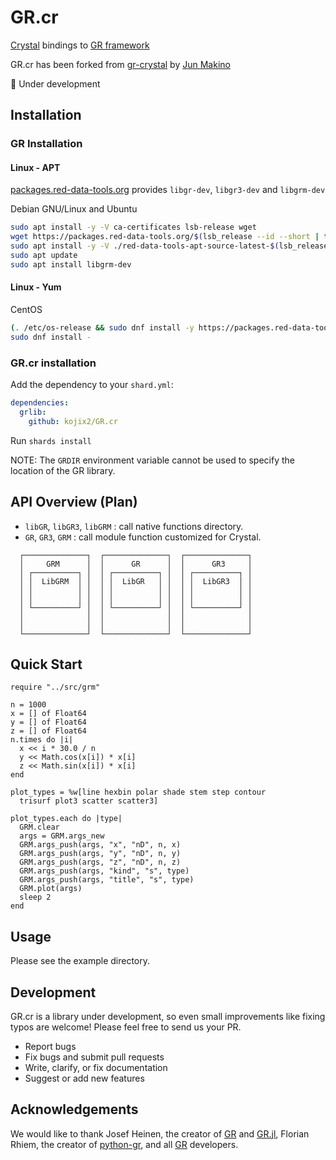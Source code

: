 # GR.cr

[Crystal](https://github.com/crystal-lang/crystal) bindings to [GR framework](https://github.com/sciapp/gr)

GR.cr has been forked from [gr-crystal](https://github.com/jmakino/gr-crystal) by [Jun Makino](https://github.com/jmakino)

:construction: Under development


## Installation

### GR Installation

#### Linux - APT

[packages.red-data-tools.org](https://github.com/red-data-tools/packages.red-data-tools.org) provides `libgr-dev`, `libgr3-dev` and `libgrm-dev`

Debian GNU/Linux and Ubuntu 

```sh
sudo apt install -y -V ca-certificates lsb-release wget
wget https://packages.red-data-tools.org/$(lsb_release --id --short | tr 'A-Z' 'a-z')/red-data-tools-apt-source-latest-$(lsb_release --codename --short).deb
sudo apt install -y -V ./red-data-tools-apt-source-latest-$(lsb_release --codename --short).deb
sudo apt update
sudo apt install libgrm-dev
```

#### Linux - Yum

CentOS

```sh
(. /etc/os-release && sudo dnf install -y https://packages.red-data-tools.org/centos/${VERSION_ID}/red-data-tools-release-latest.noarch.rpm)
sudo dnf install -
```

### GR.cr installation

Add the dependency to your `shard.yml`:

```yaml
dependencies:
  grlib:
    github: kojix2/GR.cr
```

Run `shards install`

NOTE: The `GRDIR` environment variable cannot be used to specify the location of the GR library. 

## API Overview (Plan)

* `libGR`, `libGR3`, `libGRM` : call native functions directory.
* `GR`, `GR3`, `GRM` : call module function customized for Crystal.

```
  ┌──────────────┐  ┌──────────────┐  ┌──────────────┐
  │     GRM      │  │      GR      │  │      GR3     │
  │ ┌──────────┐ │  │ ┌──────────┐ │  │ ┌──────────┐ │
  │ │  LibGRM  │ │  │ │  LibGR   │ │  │ │  LibGR3  │ │
  │ │          │ │  │ │          │ │  │ │          │ │
  │ │          │ │  │ │          │ │  │ │          │ │
  │ └──────────┘ │  │ └──────────┘ │  │ └──────────┘ │
  │              │  │              │  │              │
  │              │  │              │  │              │
  └──────────────┘  └──────────────┘  └──────────────┘
```

## Quick Start

```crystal
require "../src/grm"

n = 1000
x = [] of Float64
y = [] of Float64
z = [] of Float64
n.times do |i|
  x << i * 30.0 / n
  y << Math.cos(x[i]) * x[i]
  z << Math.sin(x[i]) * x[i]
end

plot_types = %w[line hexbin polar shade stem step contour
  trisurf plot3 scatter scatter3]

plot_types.each do |type|
  GRM.clear
  args = GRM.args_new
  GRM.args_push(args, "x", "nD", n, x)
  GRM.args_push(args, "y", "nD", n, y)
  GRM.args_push(args, "z", "nD", n, z)
  GRM.args_push(args, "kind", "s", type)
  GRM.args_push(args, "title", "s", type)
  GRM.plot(args)
  sleep 2
end
```

## Usage

Please see the example directory.

## Development

GR.cr is a library under development, so even small improvements like fixing typos are welcome! Please feel free to send us your PR.

* Report bugs
* Fix bugs and submit pull requests
* Write, clarify, or fix documentation
* Suggest or add new features

## Acknowledgements

We would like to thank Josef Heinen, the creator of [GR](https://github.com/sciapp/gr) and [GR.jl](https://github.com/jheinen/GR.jl), Florian Rhiem, the creator of [python-gr](https://github.com/sciapp/python-gr), and all [GR](https://github.com/sciapp/gr) developers.
